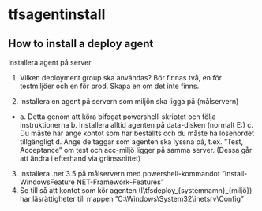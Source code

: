 # tfsagentinstall
## How to install a deploy agent


Installera agent på server

1. Vilken deployment group ska användas? Bör finnas två, en för testmiljöer och en för prod. Skapa en om det inte finns.

2. Installera en agent på servern som miljön ska ligga på (målservern)
  - a. Detta genom att köra bifogat powershell-skriptet och följa instruktionerna
  b. Installera alltid agenten på data-disken (normalt E:)
  c. Du måste här ange kontot som har beställts och du måste ha lösenordet tillgängligt
  d. Ange de taggar som agenten ska lyssna på, t.ex. ”Test, Acceptance” om test och acc-miljö ligger på samma server. (Dessa går att ändra i efterhand via gränssnittet)
    
3. Installera .net 3.5 på målservern med powershell-kommandot ”Install-WindowsFeature NET-Framework-Features”
4. Se till så att kontot som kör agenten (I\tfsdeploy_{systemnamn}_{miljö}) har läsrättigheter till mappen ”C:\Windows\System32\inetsrv\Config”
